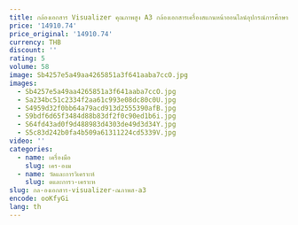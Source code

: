 ```yaml
---
title: กล้องเอกสาร Visualizer คุณภาพสูง A3 กล้องเอกสารเครื่องสแกนหน้าออนไลน์อุปกรณ์การศึกษาการนําเสนอโรงงานการสอน
price: '14910.74'
price_original: '14910.74'
currency: THB
discount: ''
rating: 5
volume: 58
image: Sb4257e5a49aa4265851a3f641aaba7ccO.jpg
images:
  - Sb4257e5a49aa4265851a3f641aaba7ccO.jpg
  - Sa234bc51c2334f2aa61c993e08dc80c0U.jpg
  - S4959d32f0bb64a79acd913d2555390afB.jpg
  - S9bdf6d65f3484d88b83df2f0c90ed1b6i.jpg
  - S64fd43ad0f9d488983d4303de49d3d34Y.jpg
  - S5c83d242b0fa4b509a61311224cd5339V.jpg
video: ''
categories:
  - name: เครื่องมือ
    slug: เคร-องม
  - name: วัดและการวิเคราะห์
    slug: ดและการว-เคราะห
slug: กล-องเอกสาร-visualizer-ณภาพส-a3
encode: ooKfyGi
lang: th
---
```

  